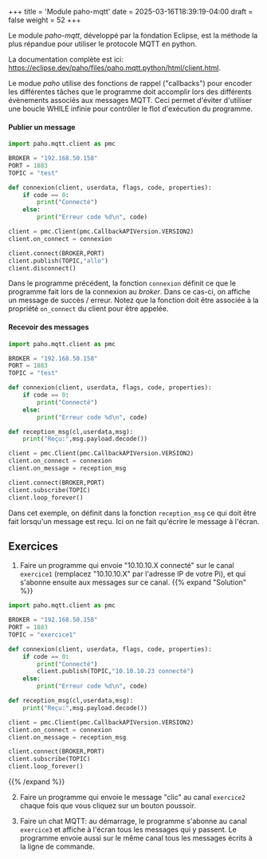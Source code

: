 +++
title = 'Module paho-mqtt'
date = 2025-03-16T18:39:19-04:00
draft = false
weight = 52
+++

Le module _paho-mqtt_, développé par la fondation Eclipse, est la méthode la plus répandue pour utiliser le protocole MQTT en python. 

La documentation complète est ici: https://eclipse.dev/paho/files/paho.mqtt.python/html/client.html.

Le modue _paho_ utilise des fonctions de rappel ("callbacks") pour encoder les différentes tâches que le programme doit accomplir lors des différents évènements associés aux messages MQTT. Ceci permet d'éviter d'utiliser une boucle WHILE infinie pour contrôler le flot d'exécution du programme.

#### Publier un message
```python
import paho.mqtt.client as pmc

BROKER = "192.168.50.158"
PORT = 1883
TOPIC = "test"

def connexion(client, userdata, flags, code, properties):
    if code == 0:
        print("Connecté")
    else:
        print("Erreur code %d\n", code)

client = pmc.Client(pmc.CallbackAPIVersion.VERSION2)
client.on_connect = connexion

client.connect(BROKER,PORT)
client.publish(TOPIC,"allo")
client.disconnect()
```

Dans le programme précédent, la fonction `connexion` définit ce que le programme fait lors de la connexion au _broker_. Dans ce cas-ci, on affiche un message de succès / erreur. Notez que la fonction doit être associée à la propriété `on_connect` du client pour être appelée.

#### Recevoir des messages

```python
import paho.mqtt.client as pmc

BROKER = "192.168.50.158"
PORT = 1883
TOPIC = "test"

def connexion(client, userdata, flags, code, properties):
    if code == 0:
        print("Connecté")
    else:
        print("Erreur code %d\n", code)

def reception_msg(cl,userdata,msg):
    print("Reçu:",msg.payload.decode())

client = pmc.Client(pmc.CallbackAPIVersion.VERSION2)
client.on_connect = connexion
client.on_message = reception_msg

client.connect(BROKER,PORT)
client.subscribe(TOPIC)
client.loop_forever()
```
Dans cet exemple, on définit dans la fonction `reception_msg` ce qui doit être fait lorsqu'un message est reçu. Ici on ne fait qu'écrire le message à l'écran.

<!--
Dans un programme python qui utilise la librairie `paho-mqtt`, il faut appeler la méthode `Client.username_pw_set()` (avant la connexion) pour définir les identifiants à utiliser lors de la connexion. Voir https://eclipse.dev/paho/files/paho.mqtt.python/html/client.html pour plus de détails.
-->

## Exercices

1. Faire un programme qui envoie "10.10.10.X connecté" sur le canal `exercice1` (remplacez "10.10.10.X" par l'adresse IP de votre Pi), et qui s'abonne ensuite aux messages sur ce canal.
{{% expand "Solution" %}}
```python
import paho.mqtt.client as pmc

BROKER = "192.168.50.158"
PORT = 1883
TOPIC = "exercice1"

def connexion(client, userdata, flags, code, properties):
    if code == 0:
        print("Connecté")
        client.publish(TOPIC,"10.10.10.23 connecté")
    else:
        print("Erreur code %d\n", code)

def reception_msg(cl,userdata,msg):
    print("Reçu:",msg.payload.decode())

client = pmc.Client(pmc.CallbackAPIVersion.VERSION2)
client.on_connect = connexion
client.on_message = reception_msg

client.connect(BROKER,PORT)
client.subscribe(TOPIC)
client.loop_forever()
```
{{% /expand %}}

2. Faire un programme qui envoie le message "clic" au canal `exercice2` chaque fois que vous cliquez sur un bouton poussoir.
<!--
{{% expand "Solution" %}}
```python
```
{{% /expand %}}
-->
3. Faire un chat MQTT: au démarrage, le programme s'abonne au canal `exercice3` et affiche à l'écran tous les messages qui y passent. Le programme envoie aussi sur le même canal tous les messages écrits à la ligne de commande. 
<!--
{{% expand "Solution" %}}
```python
```
{{% /expand %}}
-->
